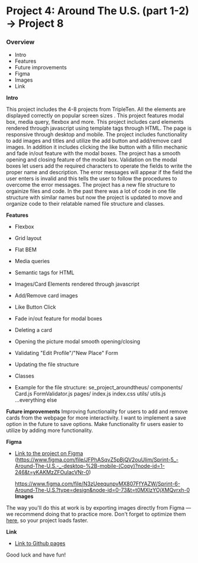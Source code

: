 # Project 4: Around The U.S. (part 1-2) -> Project 8

### Overview  

* Intro 
* Features
* Future improvements
* Figma  
* Images 
* Link 
  
**Intro**
  
This project includes the 4-8 projects from TripleTen. All the elements are displayed correctly on popular screen sizes . This project features modal box, media query, flexbox and more. This project includes card elements rendered through javascript using template tags through HTML. The page is responsive through desktop and mobile. The project includes functionality to add images and titles and utilize the add button and add/remove card images. In addition it includes clicking the like button with a fillin mechanic and fade in/out feature with the modal boxes. The project has a smooth opening and closing feature of the modal box. Validation on the modal boxes let users add the required characters to operate the fields to write the proper name and description. The error messages will appear if the field the user enters is invalid and this tells the user to follow the procedures to overcome the error messages. The project has a new file structure to orgainize files and code. In the past there was a lot of code in one file structure with similar names but now the project is updated to move and organize code to their relatable named file structure and classes. 
  
**Features**
* Flexbox
* Grid layout
* Flat BEM 
* Media queries
* Semantic tags for HTML
* Images/Card Elements rendered through javascript 
* Add/Remove card images
* Like Button Click
* Fade in/out feature for modal boxes
* Deleting a card
* Opening the picture modal smooth opening/closing
* Validating "Edit Profile"/"New Place" Form
* Updating the file structure
* Classes


* Example for the file structure:
se_project_aroundtheus/
    components/
        Card.js
        FormValidator.js
    pages/
        index.js
        index.css
    utils/
        utils.js
    ...everything else
 
 **Future improvements**
Improving functionality for users to add and remove cards from the webpage for more interactivity. 
I want to implement a save option in the future to save options. Make functionality fir users easier to utilize by adding more functionality.

**Figma**  
  
* [Link to the project on Figma](https://www.figma.com/file/ii4xxsJ0ghevUOcssTlHZv/Sprint-3%3A-Around-the-US?node-id=0%3A1)
(https://www.figma.com/file/JFPhASqvZ5pBjQV2ouUlim/Sprint-5_-Around-The-U.S.-_-desktop-%2B-mobile-(Copy)?node-id=1-246&t=yKAKMzZFOuIacVNr-0)  
  
  https://www.figma.com/file/N3zUeequnpvMX807FfYAZW/Sprint-6-Around-The-U.S.?type=design&node-id=0-73&t=t0MXlzYOjXMQvrxh-0
**Images**  
  
The way you'll do this at work is by exporting images directly from Figma — we recommend doing that to practice more. Don't forget to optimize them [here](https://tinypng.com/), so your project loads faster. 
  
**Link**

* [Link to Github pages](https://codersclaim.github.io/se_project_aroundtheus)  

Good luck and have fun!
